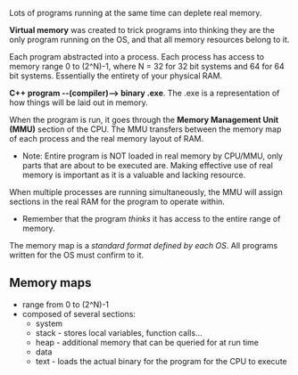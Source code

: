Lots of programs running at the same time can deplete real memory.

**Virtual memory** was created to trick programs into thinking they are the only program running on the OS, and that all memory resources belong to it.

Each program abstracted into a process. Each process has access to memory range 0 to (2^N)-1, where N = 32 for 32 bit systems and 64 for 64 bit systems. Essentially the entirety of your physical RAM.

**C++ program --(compiler)--> binary .exe**. The .exe is a representation of how things will be laid out in memory.

When the program is run, it goes through the **Memory Management Unit (MMU)** section of the CPU. The MMU transfers between the memory map of each process and the real memory layout of RAM.
- Note: Entire program is NOT loaded in real memory by CPU/MMU, only parts that are about to be executed are. Making effective use of real memory is important as it is a valuable and lacking resource.

When multiple processes are running simultaneously, the MMU will assign sections in the real RAM for the program to operate within.
- Remember that the program *thinks* it has access to the entire range of memory.

The memory map is a *standard format defined by each OS*. All programs written for the OS must confirm to it. 

Memory maps
-
* range from 0 to (2^N)-1
* composed of several sections:
    * system
    * stack - stores local variables, function calls...
    * heap - additional memory that can be queried for at run time
    * data
    * text - loads the actual binary for the program for the CPU to execute